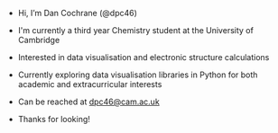 - Hi, I’m Dan Cochrane (@dpc46)
- I'm currently a third year Chemistry student at the University of Cambridge
- Interested in data visualisation and electronic structure calculations
- Currently exploring data visualisation libraries in Python for both academic and extracurricular interests
- Can be reached at dpc46@cam.ac.uk

- Thanks for looking!

